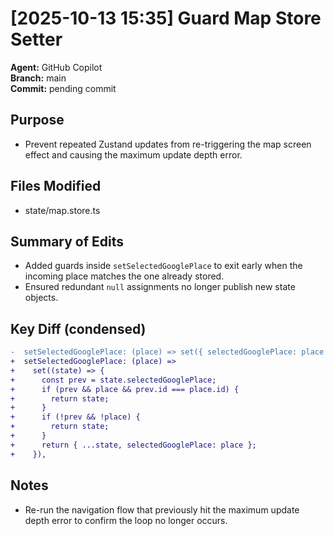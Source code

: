 # [2025-10-13 15:35] Guard Map Store Setter

**Agent:** GitHub Copilot  
**Branch:** main  
**Commit:** pending commit  

## Purpose
- Prevent repeated Zustand updates from re-triggering the map screen effect and causing the maximum update depth error.

## Files Modified
- state/map.store.ts

## Summary of Edits
- Added guards inside `setSelectedGooglePlace` to exit early when the incoming place matches the one already stored.
- Ensured redundant `null` assignments no longer publish new state objects.

## Key Diff (condensed)
```diff
-  setSelectedGooglePlace: (place) => set({ selectedGooglePlace: place }),
+  setSelectedGooglePlace: (place) =>
+    set((state) => {
+      const prev = state.selectedGooglePlace;
+      if (prev && place && prev.id === place.id) {
+        return state;
+      }
+      if (!prev && !place) {
+        return state;
+      }
+      return { ...state, selectedGooglePlace: place };
+    }),
```

## Notes
- Re-run the navigation flow that previously hit the maximum update depth error to confirm the loop no longer occurs.
